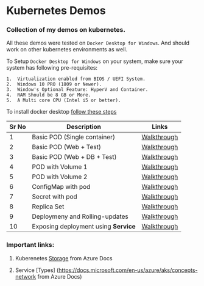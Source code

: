 # Kubernetes Demos 

### Collection of my demos on kubernetes. 

All these demos were tested on `Docker Desktop for Windows`. And should work on other kubernetes environments as well. 

To Setup `Docker Desktop for Windows` on your system, make sure your system has following pre-requisites:

    1.  Virtualization enabled from BIOS / UEFI System.
    2.  Windows 10 PRO (1809 or Newer).
    3.  Window's Optional Feature: HyperV and Container.
    4.  RAM Should be 8 GB or More.
    5.  A Multi core CPU (Intel i5 or better). 

To install docker desktop [follow these steps](https://docs.docker.com/docker-for-windows/install/)

Sr No | Description | Links
------|-------------|------
1   | Basic POD (Single container) | [Walkthrough](./01-basic-pod/Readme.md)
2   | Basic POD (Web + Test) | [Walkthrough](./02-basic-pod/Readme.md)
3   | Basic POD (Web + DB + Test) | [Walkthrough](./03-basic-pod/Readme.md) 
4   | POD with Volume 1 | [Walkthrough](./04-volume-pod/Readme.md) 
5   | POD with Volume 2 | [Walkthrough](./05-volume-pod/Readme.md) 
6   | ConfigMap with pod | [Walkthrough](./06-configmap/Readme.md) 
7   | Secret with pod | [Walkthrough](./07-secrets/Readme.md) 
8   | Replica Set  | [Walkthrough](./08-replicaset/Readme.md) 
9   | Deploymeny and Rolling-updates | [Walkthrough](./09-deployment/Readme.md) 
10  | Exposing deployment using **Service** | [Walkthrough](./10-service/Readme.md) 


### Important links:
1. Kuberenetes [Storage](https://docs.microsoft.com/en-us/azure/aks/concepts-storage) from Azure Docs 

2. Service [Types] (https://docs.microsoft.com/en-us/azure/aks/concepts-network from Azure Docs)